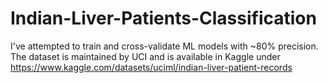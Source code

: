 # Indian-Liver-Patients-Classification
I've attempted to train and cross-validate ML models with ~80% precision. The dataset is maintained by UCI and is available in Kaggle under https://www.kaggle.com/datasets/uciml/indian-liver-patient-records 
